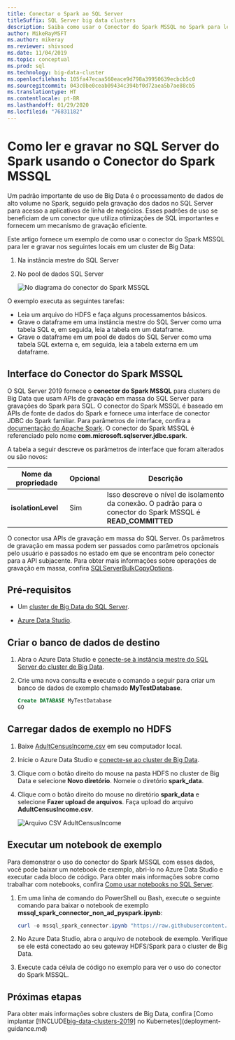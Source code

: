 ```yaml
---
title: Conectar o Spark ao SQL Server
titleSuffix: SQL Server big data clusters
description: Saiba como usar o Conector do Spark MSSQL no Spark para ler e gravar no SQL Server.
author: MikeRayMSFT
ms.author: mikeray
ms.reviewer: shivsood
ms.date: 11/04/2019
ms.topic: conceptual
ms.prod: sql
ms.technology: big-data-cluster
ms.openlocfilehash: 105fa47ecaa560eace9d798a39950639ecbcb5c0
ms.sourcegitcommit: 043c0be0ceab09434c394bf0d72aea5b7ae88cb5
ms.translationtype: HT
ms.contentlocale: pt-BR
ms.lasthandoff: 01/29/2020
ms.locfileid: "76831182"
---
```

# <a name="how-to-read-and-write-to-sql-server-from-spark-using-the-mssql-spark-connector"></a>Como ler e gravar no SQL Server do Spark usando o Conector do Spark MSSQL

Um padrão importante de uso de Big Data é o processamento de dados de alto volume no Spark, seguido pela gravação dos dados no SQL Server para acesso a aplicativos de linha de negócios. Esses padrões de uso se beneficiam de um conector que utiliza otimizações de SQL importantes e fornecem um mecanismo de gravação eficiente.

Este artigo fornece um exemplo de como usar o conector do Spark MSSQL para ler e gravar nos seguintes locais em um cluster de Big Data:

1. Na instância mestre do SQL Server
1. No pool de dados SQL Server

   ![No diagrama do conector do Spark MSSQL](./media/spark-mssql-connector/mssql-spark-connector-diagram.png)

O exemplo executa as seguintes tarefas:

- Leia um arquivo do HDFS e faça alguns processamentos básicos.
- Grave o dataframe em uma instância mestre do SQL Server como uma tabela SQL e, em seguida, leia a tabela em um dataframe.
- Grave o dataframe em um pool de dados do SQL Server como uma tabela SQL externa e, em seguida, leia a tabela externa em um dataframe.

## <a name="mssql-spark-connector-interface"></a>Interface do Conector do Spark MSSQL

O SQL Server 2019 fornece o **conector do Spark MSSQL** para clusters de Big Data que usam APIs de gravação em massa do SQL Server para gravações do Spark para SQL. O conector do Spark MSSQL é baseado em APIs de fonte de dados do Spark e fornece uma interface de conector JDBC do Spark familiar. Para parâmetros de interface, confira a [documentação do Apache Spark](http://spark.apache.org/docs/latest/sql-data-sources-jdbc.html). O conector do Spark MSSQL é referenciado pelo nome **com.microsoft.sqlserver.jdbc.spark**.

A tabela a seguir descreve os parâmetros de interface que foram alterados ou são novos:

| Nome da propriedade | Opcional | Descrição |
|---|---|---|
| **isolationLevel** | Sim | Isso descreve o nível de isolamento da conexão. O padrão para o conector do Spark MSSQL é **READ_COMMITTED** |

O conector usa APIs de gravação em massa do SQL Server. Os parâmetros de gravação em massa podem ser passados como parâmetros opcionais pelo usuário e passados no estado em que se encontram pelo conector para a API subjacente. Para obter mais informações sobre operações de gravação em massa, confira [SQLServerBulkCopyOptions]( ../connect/jdbc/using-bulk-copy-with-the-jdbc-driver.md#sqlserverbulkcopyoptions).

## <a name="prerequisites"></a>Pré-requisitos

- Um [cluster de Big Data do SQL Server](deploy-get-started.md).

- [Azure Data Studio](https://aka.ms/getazuredatastudio).

## <a name="create-the-target-database"></a>Criar o banco de dados de destino

1. Abra o Azure Data Studio e [conecte-se à instância mestre do SQL Server do cluster de Big Data](connect-to-big-data-cluster.md).

1. Crie uma nova consulta e execute o comando a seguir para criar um banco de dados de exemplo chamado **MyTestDatabase**.

   ```sql
   Create DATABASE MyTestDatabase
   GO
   ```

## <a name="load-sample-data-into-hdfs"></a>Carregar dados de exemplo no HDFS

1. Baixe [AdultCensusIncome.csv](https://amldockerdatasets.azureedge.net/AdultCensusIncome.csv) em seu computador local.

1. Inicie o Azure Data Studio e [conecte-se ao cluster de Big Data](connect-to-big-data-cluster.md).

1. Clique com o botão direito do mouse na pasta HDFS no cluster de Big Data e selecione **Novo diretório**. Nomeie o diretório **spark_data**.

1. Clique com o botão direito do mouse no diretório **spark_data** e selecione **Fazer upload de arquivos**. Faça upload do arquivo **AdultCensusIncome.csv**.

   ![Arquivo CSV AdultCensusIncome](./media/spark-mssql-connector/spark_data.png)

## <a name="run-the-sample-notebook"></a>Executar um notebook de exemplo

Para demonstrar o uso do conector do Spark MSSQL com esses dados, você pode baixar um notebook de exemplo, abri-lo no Azure Data Studio e executar cada bloco de código. Para obter mais informações sobre como trabalhar com notebooks, confira [Como usar notebooks no SQL Server](notebooks-guidance.md).

1. Em uma linha de comando do PowerShell ou Bash, execute o seguinte comando para baixar o notebook de exemplo **mssql_spark_connector_non_ad_pyspark.ipynb**:

   ```PowerShell
   curl -o mssql_spark_connector.ipynb "https://raw.githubusercontent.com/microsoft/sql-server-samples/master/samples/features/sql-big-data-cluster/spark/data-virtualization/mssql_spark_connector_non_ad_pyspark.ipynb"
   ```

1. No Azure Data Studio, abra o arquivo de notebook de exemplo. Verifique se ele está conectado ao seu gateway HDFS/Spark para o cluster de Big Data.

1. Execute cada célula de código no exemplo para ver o uso do conector do Spark MSSQL.

## <a name="next-steps"></a>Próximas etapas

Para obter mais informações sobre clusters de Big Data, confira [Como implantar [!INCLUDE[big-data-clusters-2019](../includes/ssbigdataclusters-ss-nover.md)] no Kubernetes](deployment-guidance.md)
